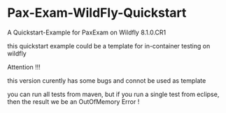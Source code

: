 Pax-Exam-WildFly-Quickstart
===========================

A Quickstart-Example for PaxExam on Wildfly 8.1.0.CR1

this quickstart example  could be a template for in-container testing on wildfly

Attention !!! 

this version curently has some bugs and connot be used as template 

you can run all tests from maven, but if you run a single test from eclipse, then the result we be an OutOfMemory Error ! 
